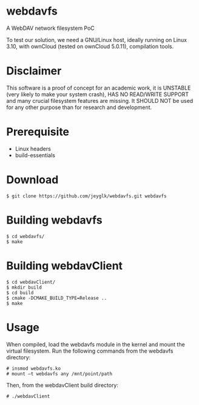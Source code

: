 webdavfs
========

A WebDAV network filesystem PoC


To test our solution, we need a GNU/Linux host, ideally running on Linux 3.10, with ownCloud (tested on ownCloud 5.0.11), compilation tools.


Disclaimer
==========

This software is a proof of concept for an academic work, it is UNSTABLE (very likely to make your system crash), HAS NO READ/WRITE SUPPORT and many crucial filesystem features are missing. It SHOULD NOT be used for any other purpose than for research and development.


Prerequisite
============

- Linux headers
- build-essentials


Download
========

    $ git clone https://github.com/jeyglk/webdavfs.git webdavfs


Building webdavfs
=================

    $ cd webdavfs/
    $ make


Building webdavClient
=====================

    $ cd webdavClient/
    $ mkdir build
    $ cd build
    $ cmake -DCMAKE_BUILD_TYPE=Release ..
    $ make


Usage
======

When compiled, load the webdavfs module in the kernel and mount the virtual filesystem. Run the following commands from the webdavfs directory:

    # insmod webdavfs.ko
    # mount –t webdavfs any /mnt/point/path


Then, from the webdavClient build directory:

    # ./webdavClient
